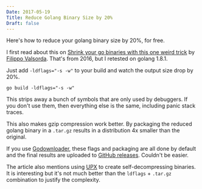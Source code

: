 ```yaml
---
Date: 2017-05-19
Title: Reduce Golang Binary Size by 20%
Draft: false
---
```


Here's how to reduce your golang binary size by 20%, for free.<!--more-->

I first read about this on [Shrink your go binaries with this one weird trick](https://blog.filippo.io/shrink-your-go-binaries-with-this-one-weird-trick/) by [Filippo Valsorda](https://blog.filippo.io). That's from 2016, but I retested on golang 1.8.1.

Just add `-ldflags="-s -w"` to your build and watch the output size drop by 20%.

```
go build -ldflags="-s -w"
```

This strips away a bunch of symbols that are only used by debuggers. If you don't use them, then everything else is the same, including panic stack traces.

This also makes gzip compression work better. By packaging the reduced golang binary in a `.tar.gz` results in a distribution 4x smaller than the original.

If you use [Godownloader](https://github.com/goreleaser/goreleaser), these flags and packaging are all done by default and the final results are uploaded to [GitHub releases](https://help.github.com/articles/about-releases/). Couldn't be easier.

The article also mentions using [UPX](https://upx.github.io) to create self-decompressing binaries. It is interesting but it's not much better than the `ldflags` + `.tar.gz` combination to justify the complexity.
